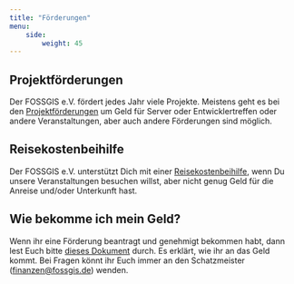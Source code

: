 ```yaml
---
title: "Förderungen"
menu:
    side:
        weight: 45
---
```


## Projektförderungen

Der FOSSGIS e.V. fördert jedes Jahr viele Projekte. Meistens geht es bei den
[Projektförderungen](projektförderungen) um Geld für Server oder
Entwicklertreffen oder andere Veranstaltungen, aber auch andere Förderungen
sind möglich.

## Reisekostenbeihilfe

Der FOSSGIS e.V. unterstützt Dich mit einer
[Reisekostenbeihilfe](reisekostenbeihilfe), wenn Du unsere Veranstaltungen
besuchen willst, aber nicht genug Geld für die Anreise und/oder Unterkunft hast.

## Wie bekomme ich mein Geld?

Wenn ihr eine Förderung beantragt und genehmigt bekommen habt, dann lest Euch
bitte [dieses Dokument](/verein/finanzen/geld-ausgeben-und-zurück-bekommen)
durch. Es erklärt, wie ihr an das Geld kommt. Bei Fragen könnt ihr Euch immer
an den Schatzmeister (finanzen@fossgis.de) wenden.

